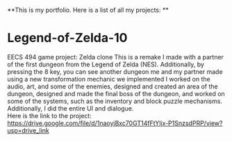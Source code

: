 **This is my portfolio. Here is a list of all my projects:
**
# Legend-of-Zelda-10
EECS 494 game project: Zelda clone
This is a remake I made with a partner of the first dungeon from the Legend of Zelda (NES). Additionally, by pressing the 8 key, you can see another dungeon me and my partner made using a new transformation mechanic we implemented
I worked on the audio, art, and some of the enemies, designed and created an area of the dungeon, designed and made the final boss of the dungeon, and worked on some of the systems, such as the inventory and block puzzle mechanisms. Additionally, I did the entire UI and dialogue.  
Here is the link to the project: https://drive.google.com/file/d/1naoyjBxc70GT14fFtYljx-P1SnzsdPRP/view?usp=drive_link 


